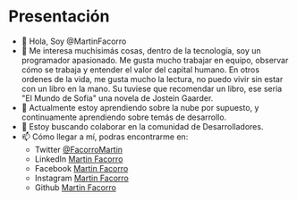 # Presentación

- 👋 Hola, Soy @MartinFacorro
- 👀 Me interesa muchísimás cosas, dentro de la tecnología, soy un programador apasionado. Me gusta mucho trabajar en equipo, observar cómo se trabaja y entender el valor del capital humano. En otros ordenes de la vida, me gusta mucho la lectura, no puedo vivir sin estar con un libro en la mano. Su tuviese que recomendar un libro, ese seria "El Mundo de Sofia" una novela de Jostein Gaarder.
- 🌱 Actualmente estoy aprendiendo sobre la nube por supuesto, y continuamente aprendiendo sobre temás de desarrollo.
- 💞️ Estoy buscando colaborar en la comunidad de Desarrolladores.
- 📫 Cómo llegar a mí, podras encontrarme en:
  - Twitter <a href="https://twitter.com/FacorroMartin"> @FacorroMartin </a> 
  - LinkedIn <a href="https://www.linkedin.com/in/martin-facorro/"> Martin Facorro </a>
  - Facebook <a href="https://www.facebook.com/profile.php?id=100080665428602"> Martin Facorro </a>
  - Instagram <a href="https://www.instagram.com/facorro.martin/"> Martin Facorro </a>
  - Github <a href="https://github.com/MartinFacorro"> Martin Facorro </a>
